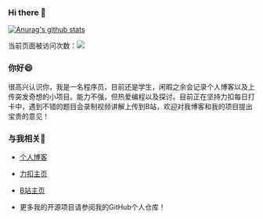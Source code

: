 ### Hi there 👋
[![Anurag's github stats](https://github-readme-stats.vercel.app/api?username=AmberHan)](https://github.com/anuraghazra/github-readme-stats)

当前页面被访问次数：<a title="Hits" target="_blank" href="https://github.com/AmberHan"><img src="https://hits.b3log.org/AmberHan/hits.svg"></a> 

### **你好😄**
很高兴认识你，我是一名程序员，目前还是学生，闲暇之余会记录个人博客以及上传突发奇想的小项目。能力不强，但热爱编程以及探讨。目前正在坚持力扣每日打卡中，遇到不错的题目会录制视频讲解上传到B站，欢迎对我博客和我的项目提出宝贵的意见！
### **与我相关🌱**
- [个人博客](http://donghan.info/)  

- [力扣主页](https://leetcode-cn.com/u/amber_han-x/)

- [B站主页](https://space.bilibili.com/32701035)

- 更多我的开源项目请参阅我的GitHub个人仓库！
<!--
**AmberHan/AmberHan** is a ✨ _special_ ✨ repository because its `README.md` (this file) appears on your GitHub profile.

Here are some ideas to get you started:

- 🔭 I’m currently working on ...
- 🌱 I’m currently learning ...
- 👯 I’m looking to collaborate on ...
- 🤔 I’m looking for help with ...
- 💬 Ask me about ...
- 📫 How to reach me: ...
- 😄 Pronouns: ...
- ⚡ Fun fact: ...
-->
